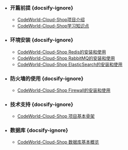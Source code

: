  - ### 开篇前提 {docsify-ignore}
   * [CodeWorld-Cloud-Shop项目介绍](preface/project-introduction.md)
   * [CodeWorld-Cloud-Shop学习知识点](preface/project-study.md)
 - ### 环境安装 {docsify-ignore}
   * [CodeWorld-Cloud-Shop Redis的安装和使用](environmental-installation/environmental-installation-redis.md)
   * [CodeWorld-Cloud-Shop RabbitMQ的安装和使用](environmental-installation/environmental-installation-rabbitmq.md)
   * [CodeWorld-Cloud-Shop ElasticSearch的安装和使用](environmental-installation/environmental-installation-elasticsearch.md)
 - ### 防火墙的使用 {docsify-ignore}
   * [CodeWorld-Cloud-Shop Firewall的安装和使用](firewall/firewall-use.md)
 - ### 技术支持 {docsify-ignore}
   * [CodeWorld-Cloud-Shop 项目基本骨架](technology/basic-skeleton.md)
 - ### 数据库 {docsify-ignore}
   * [CodeWorld-Cloud-Shop 数据库基本概览](database/basic-overview.md)

